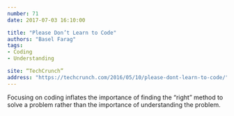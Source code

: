 ```yaml
---
number: 71
date: 2017-07-03 16:10:00

title: "Please Don’t Learn to Code"
authors: "Basel Farag"
tags:
- Coding
- Understanding

site: “TechCrunch”
address: "https://techcrunch.com/2016/05/10/please-dont-learn-to-code/"
---
```


Focusing on coding inflates the importance of finding the “right” method to solve a problem rather than the importance of understanding the problem.
